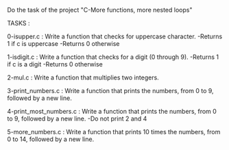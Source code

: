 Do the task of the project "C-More functions, more nested loops"

TASKS :

0-isupper.c : Write a function that checks for uppercase character.
-Returns 1 if c is uppercase
-Returns 0 otherwise

1-isdigit.c : Write a function that checks for a digit (0 through 9).
-Returns 1 if c is a digit
-Returns 0 otherwise

2-mul.c : Write a function that multiplies two integers.

3-print_numbers.c : Write a function that prints the numbers, from 0 to 9, followed by a new line.

4-print_most_numbers.c : Write a function that prints the numbers, from 0 to 9, followed by a new line.
-Do not print 2 and 4

5-more_numbers.c : Write a function that prints 10 times the numbers, from 0 to 14, followed by a new line.
